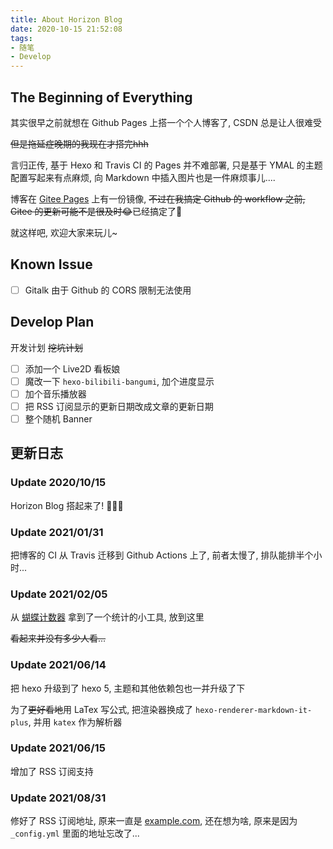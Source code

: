```yaml
---
title: About Horizon Blog
date: 2020-10-15 21:52:08
tags: 
- 随笔
- Develop
---
```


## The Beginning of Everything

其实很早之前就想在 Github Pages 上搭一个个人博客了, CSDN 总是让人很难受

 ~~但是拖延症晚期的我现在才搭完hhh~~

言归正传, 基于 Hexo 和 Travis CI 的 Pages 并不难部署, 只是基于 YMAL 的主题配置写起来有点麻烦, 向 Markdown 中插入图片也是一件麻烦事儿....

博客在 [Gitee Pages](https://horizonchaser.gitee.io/) 上有一份镜像, ~~不过在我搞定 Github 的 workflow 之前, Gitee 的更新可能不是很及时😂~~已经搞定了🍻

就这样吧, 欢迎大家来玩儿~

## Known Issue

- [ ] Gitalk 由于 Github 的 CORS 限制无法使用

## Develop Plan

开发计划 ~~挖坑计划~~

- [ ] 添加一个 Live2D 看板娘
- [ ] 魔改一下 `hexo-bilibili-bangumi`, 加个进度显示
- [ ] 加个音乐播放器
- [ ] 把 RSS 订阅显示的更新日期改成文章的更新日期
- [ ] 整个随机 Banner

## 更新日志

### Update 2020/10/15

Horizon Blog 搭起来了! 👏👏👏

### Update 2021/01/31

把博客的 CI 从 Travis 迁移到 Github Actions 上了, 前者太慢了, 排队能排半个小时...

### Update 2021/02/05

从 [蝴蝶计数器](https://www.bfcounter.vip/) 拿到了一个统计的小工具, 放到这里



~~看起来并没有多少人看...~~

### Update 2021/06/14

把 hexo 升级到了 hexo 5, 主题和其他依赖包也一并升级了下

为了~~更好看地~~用 LaTex 写公式, 把渲染器换成了 `hexo-renderer-markdown-it-plus`, 并用 `katex` 作为解析器

### Update 2021/06/15

增加了 RSS 订阅支持

### Update 2021/08/31

修好了 RSS 订阅地址, 原来一直是 [example.com](example.com), 还在想为啥, 原来是因为 `_config.yml` 里面的地址忘改了...
